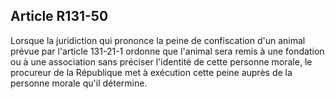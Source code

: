 Article R131-50
----
Lorsque la juridiction qui prononce la peine de confiscation d'un animal prévue
par l'article 131-21-1 ordonne que l'animal sera remis à une fondation ou à une
association sans préciser l'identité de cette personne morale, le procureur de
la République met à exécution cette peine auprès de la personne morale qu'il
détermine.

